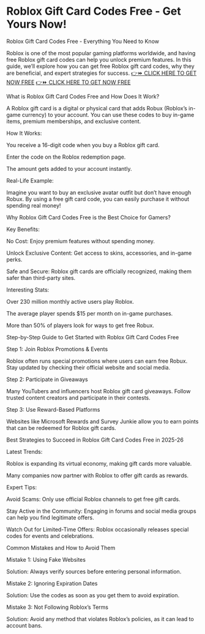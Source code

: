 # Roblox Gift Card Codes Free - Get Yours Now!
Roblox Gift Card Codes Free - Everything You Need to Know

Roblox is one of the most popular gaming platforms worldwide, and having free Roblox gift card codes can help you unlock premium features. In this guide, we’ll explore how you can get free Roblox gift card codes, why they are beneficial, and expert strategies for success.
[👉⏩ CLICK HERE TO GET NOW FREE](https://ecomadboosters.xyz/free%20robux%20gift%20card%20codes/)
[👉⏩ CLICK HERE TO GET NOW FREE](https://ecomadboosters.xyz/free%20robux%20gift%20card%20codes/)

What is Roblox Gift Card Codes Free and How Does It Work?

A Roblox gift card is a digital or physical card that adds Robux (Roblox’s in-game currency) to your account. You can use these codes to buy in-game items, premium memberships, and exclusive content.

How It Works:

You receive a 16-digit code when you buy a Roblox gift card.

Enter the code on the Roblox redemption page.

The amount gets added to your account instantly.

Real-Life Example:

Imagine you want to buy an exclusive avatar outfit but don’t have enough Robux. By using a free gift card code, you can easily purchase it without spending real money!

Why Roblox Gift Card Codes Free is the Best Choice for Gamers?

Key Benefits:

No Cost: Enjoy premium features without spending money.

Unlock Exclusive Content: Get access to skins, accessories, and in-game perks.

Safe and Secure: Roblox gift cards are officially recognized, making them safer than third-party sites.

Interesting Stats:

Over 230 million monthly active users play Roblox.

The average player spends $15 per month on in-game purchases.

More than 50% of players look for ways to get free Robux.

Step-by-Step Guide to Get Started with Roblox Gift Card Codes Free

Step 1: Join Roblox Promotions & Events

Roblox often runs special promotions where users can earn free Robux. Stay updated by checking their official website and social media.

Step 2: Participate in Giveaways

Many YouTubers and influencers host Roblox gift card giveaways. Follow trusted content creators and participate in their contests.

Step 3: Use Reward-Based Platforms

Websites like Microsoft Rewards and Survey Junkie allow you to earn points that can be redeemed for Roblox gift cards.

Best Strategies to Succeed in Roblox Gift Card Codes Free in 2025-26

Latest Trends:

Roblox is expanding its virtual economy, making gift cards more valuable.

Many companies now partner with Roblox to offer gift cards as rewards.

Expert Tips:

Avoid Scams: Only use official Roblox channels to get free gift cards.

Stay Active in the Community: Engaging in forums and social media groups can help you find legitimate offers.

Watch Out for Limited-Time Offers: Roblox occasionally releases special codes for events and celebrations.

Common Mistakes and How to Avoid Them

Mistake 1: Using Fake Websites

Solution: Always verify sources before entering personal information.

Mistake 2: Ignoring Expiration Dates

Solution: Use the codes as soon as you get them to avoid expiration.

Mistake 3: Not Following Roblox’s Terms

Solution: Avoid any method that violates Roblox’s policies, as it can lead to account bans.
